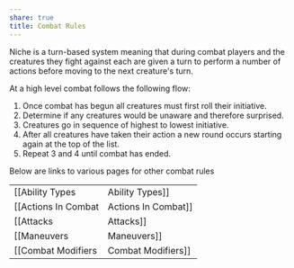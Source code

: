 ```yaml
---
share: true
title: Combat Rules
---
```

Niche is a turn-based system meaning that during combat players and the creatures they fight against each are given a turn to perform a number of actions before moving to the next creature's turn.

At a high level combat follows the following flow:

1. Once combat has begun all creatures must first roll their initiative.
2. Determine if any creatures would be unaware and therefore surprised.
3. Creatures go in sequence of highest to lowest initiative.
4. After all creatures have taken their action a new round occurs starting again at the top of the list.
5. Repeat 3 and 4 until combat has ended.

Below are links to various pages for other combat rules

|                       |                           |
| --------------------- | ------------------------- |
| [[Ability Types|Ability Types]]     | [[Combat Statistics|Combat Statistics]]     |
| [[Actions In Combat|Actions In Combat]] | [[Initiative and Combat|Initiative and Combat]] |
| [[Attacks|Attacks]]           | [[Mounted Combat|Mounted Combat]]        |
| [[Maneuvers|Maneuvers]]         | [[Speed and Movement|Speed and Movement]]    |
| [[Combat Modifiers|Combat Modifiers]]  | [[Damage Reduction|Damage Reduction]]  |
